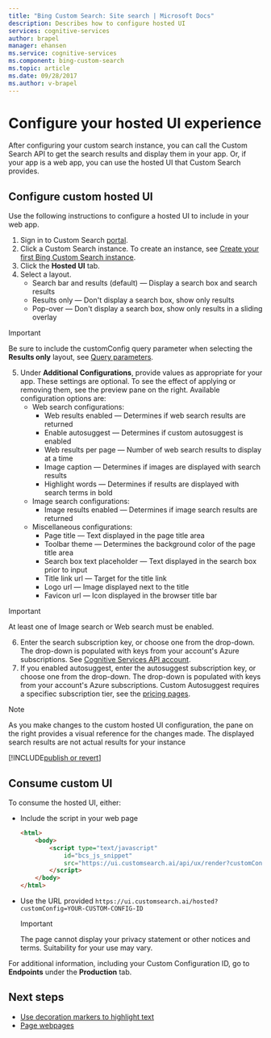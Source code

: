 ```yaml
---
title: "Bing Custom Search: Site search | Microsoft Docs"
description: Describes how to configure hosted UI
services: cognitive-services
author: brapel
manager: ehansen
ms.service: cognitive-services
ms.component: bing-custom-search
ms.topic: article
ms.date: 09/28/2017
ms.author: v-brapel
---
```


# Configure your hosted UI experience
After configuring your custom search instance, you can call the Custom Search API to get the search results and display them in your app. Or, if your app is a web app, you can use the hosted UI that Custom Search provides.   

## Configure custom hosted UI
Use the following instructions to configure a hosted UI to include in your web app.
1.	Sign in to Custom Search [portal](https://customsearch.ai).
2.	Click a Custom Search instance. To create an instance, see [Create your first Bing Custom Search instance](quick-start.md).
3.	Click the **Hosted UI** tab.
4.	Select a layout.
    - Search bar and results (default) &mdash; Display a search box and search results
    - Results only &mdash; Don't display a search box, show only results
    - Pop-over &mdash; Don't display a search box, show only results in a sliding overlay
    
   > [!IMPORTANT]
   > Be sure to include the customConfig query parameter when selecting the **Results only** layout, see [Query parameters](https://docs.microsoft.com/rest/api/cognitiveservices/bing-custom-search-api-v7-reference#query-parameters).

5.	Under **Additional Configurations**, provide values as appropriate for your app. These settings are optional. To see the effect of applying or removing them, see the preview pane on the right.  Available configuration options are:
    - Web search configurations:
        - Web results enabled &mdash; Determines if web search results are returned
        - Enable autosuggest &mdash; Determines if custom autosuggest is enabled
        - Web results per page &mdash; Number of web search results to display at a time
        - Image caption &mdash; Determines if images are displayed with search results
        - Highlight words &mdash; Determines if results are displayed with search terms in bold
    - Image search configurations:
        - Image results enabled &mdash; Determines if image search results are returned
    - Miscellaneous configurations:
        - Page title &mdash;  Text displayed in the page title area
        - Toolbar theme &mdash; Determines the background color of the page title area
        - Search box text placeholder &mdash; Text displayed in the search box prior to input
        - Title link url &mdash;  Target for the title link
        - Logo url &mdash; Image displayed next to the title 
        - Favicon url &mdash; Icon displayed in the browser title bar

   > [!IMPORTANT]
   > At least one of Image search or Web search must be enabled.

6.  Enter the search subscription key, or choose one from the drop-down. The drop-down is populated with keys from your account's Azure subscriptions. See [Cognitive Services API account](https://docs.microsoft.com/azure/cognitive-services/cognitive-services-apis-create-account).
7.  If you enabled autosuggest, enter the autosuggest subscription key, or choose one from the drop-down. The drop-down is populated with keys from your account's Azure subscriptions. Custom Autosuggest requires a specifiec subscription tier, see the [pricing pages](https://azure.microsoft.com/pricing/details/cognitive-services/bing-custom-search/).

> [!NOTE]
> As you make changes to the custom hosted UI configuration, the pane on the right provides a visual reference for the changes made. The displayed search results are not actual results for your instance

[!INCLUDE[publish or revert](./includes/publish-revert.md)]

## Consume custom UI
To consume the hosted UI, either: 

- Include the script in your web page
    ``` html
    <html>
        <body>
            <script type="text/javascript"
                id="bcs_js_snippet"            
                src="https://ui.customsearch.ai/api/ux/render?customConfig=<YOUR-CUSTOM-CONFIG-ID>&market=en-US&safeSearch=Moderate">            
            </script>
        </body>    
    </html>
    ```

- Use the URL provided 
  `https://ui.customsearch.ai/hosted?customConfig=YOUR-CUSTOM-CONFIG-ID`

  > [!IMPORTANT]
  > The page cannot display your privacy statement or other notices and terms. Suitability for your use may vary.  

For additional information, including your Custom Configuration ID, go to **Endpoints** under the **Production** tab.

## Next steps
- [Use decoration markers to highlight text](./hit-highlighting.md)
- [Page webpages](./page-webpages.md)